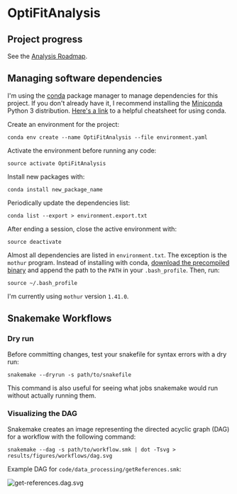 # OptiFitAnalysis

## Project progress
See the [Analysis Roadmap](https://github.com/SchlossLab/OptiFitAnalysis/blob/master/AnalysisRoadmap.md).

## Managing software dependencies

I'm using the [conda](https://conda.io/docs/) package manager to manage dependencies for this project. If you don't already have it, I recommend installing the [Miniconda](https://conda.io/miniconda.html) Python 3 distribution. [Here's a link](https://conda.io/docs/_downloads/conda-cheatsheet.pdf) to a helpful cheatsheet for using conda.

Create an environment for the project:
```
conda env create --name OptiFitAnalysis --file environment.yaml
```

Activate the environment before running any code:
```
source activate OptiFitAnalysis
```

Install new packages with:
```
conda install new_package_name
```

Periodically update the dependencies list:
```
conda list --export > environment.export.txt
```

After ending a session, close the active environment with:
```
source deactivate
```

Almost all dependencies are listed in `environment.txt`. The exception is  the `mothur` program. Instead of installing with conda, [download the precompiled binary](https://github.com/mothur/mothur/releases) and append the path to the `PATH` in your `.bash_profile`. Then, run:

```
source ~/.bash_profile
```
I'm currently using `mothur` version `1.41.0`.

## Snakemake Workflows

### Dry run
Before committing changes, test your snakefile for syntax errors with a dry run:
```
snakemake --dryrun -s path/to/snakefile
```
This command is also useful for seeing what jobs snakemake would run without actually running them.

### Visualizing the DAG

Snakemake creates an image representing the directed acyclic graph (DAG) for a workflow with the following command:
```
snakemake --dag -s path/to/workflow.smk | dot -Tsvg > results/figures/workflows/dag.svg
```

Example DAG for `code/data_processing/getReferences.smk`:

![get-references.dag.svg](https://github.com/SchlossLab/OptiFitAnalysis/blob/master/results/figures/workflows/get-references.dag.svg)
